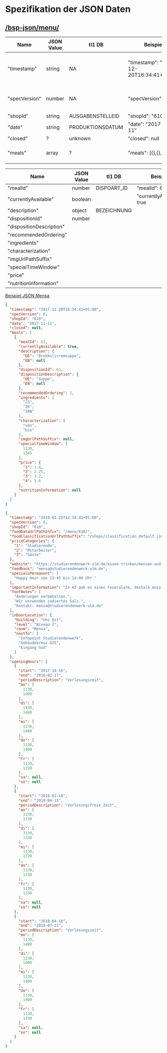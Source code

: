 # Spezifikation der JSON Daten 



## [/bsp-json/menu/ ](https://github.com/studierendenwerk-ulm/open-food-data/blob/bsp-realdata/bsp-json/menu/610/2017/by-day/610-2017-12-11.json)

| Name | JSON Value | tl1 DB | Beispiel | Hinweis | 
| ---- | ---------- | ------ | -------- |---------|  
| "timestamp"| string | NA |"timestamp": "2017-12-20T16:34:41+01:00"| hier wird die allgemeine Zeitangabe verwendet|
| "specVersion" | number | NA | "specVersion": 0 | hier wird die Version der JSON dargestellt|
| "shopId" | string | AUSGABENSTELLEID | "shopId": "610" | 
| "date" | string | PRODUKTIONSDATUM | "date": "2017-12-11"|
| "closed" |    ?     | unknown |  "closed": null |
| "meals" | array | ? | "meals": [{},{},...,{}] | enthaelt objekte von meals

| Name | JSON Value | tl1 DB | Beispiel | Hinweis | 
| ---- | ---------- | ------ | -------- |---------| 
| "mealId" | number | DISPOART_ID | "mealId": 61 | 
| "currentlyAvailable"  | boolean  |   | "currentlyAvailable": true |
|  "description" | object | BEZEICHNUNG | |
| "dispositionId" |number||
| "dispositionDescription" |   |   |   |
| "recommendedOrdering" |   |   |   |
| "ingredients" |   |   |   |
| "characterization" |   |   |   |
| "imgUrlPathSuffix" |   |   |   |
| "specialTimeWindow" |   |   |   |
| "price"  |   |   |   |
| "nutritionInformation"  |   |   |   |

[Beispiel JSON Mensa ](https://github.com/studierendenwerk-ulm/open-food-data/blob/bsp-realdata/bsp-json/menu/610/2017/by-day/610-2017-12-11.json)
```json
{
  "timestamp": "2017-12-20T16:34:41+01:00",
  "specVersion": 0,
  "shopId": "610",
  "date": "2017-12-11",
  "closed": null,
  "meals": [
    {
      "mealId": 61,
      "currentlyAvailable": true,
      "description": {
        "DE": "Brokkolicremsuppe",
        "EN": null
      },
      "dispositionId": 61,
      "dispositionDescription": {
        "DE": "Suppe",
        "EN": null
      },
      "recommendedOrdering": 2,
      "ingredients": [
        "23",
        "26",
        "34W"
      ],
      "characterization": [
        "van",
        "bio"
      ],
      "imgUrlPathSuffix": null,
      "specialTimeWindow": [
        1130,
        1345
      ],
      "price": {
        "1": 1.8,
        "2": 2.25,
        "3": 3.2,
        "4": 5.6
      },
      "nutritionInformation": null
    }
  ]
}
```

````json
{
  "timestamp": "2018-01-25T12:34:41+01:00",
  "specVersion": 0,
  "shopId": "610",
  "foodDataUrlPathInfix": "/menu/610/",
  "foodClassificationUrlPathSuffix": "/shops/classification_default.json",
  "priceCategories": {
    "1": "Studierende",
    "2": "Mitarbeiter",
    "3": "Gäste"
  },
  "website": "https://studierendenwerk-ulm.de/essen-trinken/mensen-und-cafeterien/#einrichtungen-uni-ulm",
  "feedback": "mensa@studierendenwerk-ulm.de",
  "specialsPermanent": [
    "Happy Hour von 13:45 bis 14:00 Uhr."
  ],
  "importantInformation": "In H3 gab es einen Feueralarm, deshalb musste die Mensa für heute geräumt werden!",
  "footNotes": [
    "Änderungen vorbehalten.",
    "Wir verwenden jodiertes Salz.",
    "Kontakt: mensa@studierendenwerk-ulm.de"
  ],
  "inDoorLocation": {
    "building": "Uni Ost",
    "level": "Niveau 2",
    "room": "Mensa",
    "nextTo": [
      "Infopoint Studierendenwerk",
      "Gebäudekreuz O25",
      "Eingang Süd"
    ]
  },
  "openingHours": [
    {
      "start": "2017-10-16",
      "end": "2018-02-17",
      "periodDescription": "Vorlesungszeit",
      "mo": [
        1130,
        1400
      ],
      "di": [
        1130,
        1400
      ],
      "mi": [
        1130,
        1400
      ],
      "do": [
        1130,
        1400
      ],
      "fr": [
        1130,
        1330
      ],
      "sa": null,
      "so": null
    },
    {
      "start": "2018-02-18",
      "end": "2018-04-15",
      "periodDescription": "Vorlesungsfreie Zeit",
      "mo": [
        1130,
        1330
      ],
      "di": [
        1130,
        1330
      ],
      "mi": [
        1130,
        1330
      ],
      "do": [
        1130,
        1330
      ],
      "fr": [
        1130,
        1330
      ],
      "sa": null,
      "so": null
    },
    {
      "start": "2018-04-16",
      "end": "2018-07-21",
      "periodDescription": "Vorlesungszeit",
      "mo": [
        1130,
        1400
      ],
      "di": [
        1130,
        1400
      ],
      "mi": [
        1130,
        1400
      ],
      "do": [
        1130,
        1400
      ],
      "fr": [
        1130,
        1330
      ],
      "sa": null,
      "so": null
    }
  ]
}
````
